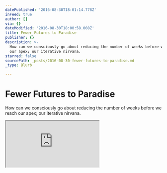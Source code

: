 ```yaml
---
datePublished: '2016-08-30T18:01:14.778Z'
inFeed: true
author: []
via: {}
dateModified: '2016-08-30T18:00:58.008Z'
title: Fewer Futures to Paradise
publisher: {}
description: >-
  How can we consciously go about reducing the number of weeks before we reach
  our apex; our iterative nirvana. 
starred: false
sourcePath: _posts/2016-08-30-fewer-futures-to-paradise.md
_type: Blurb

---
```

# Fewer Futures to Paradise

How can we consciously go about reducing the number of weeks before we reach our apex; our iterative nirvana. 

<iframe src="https://the-grid.github.io/ed-userhtml/?g=eJxVUUlOAzEQ_ErLBwQSiROWJMDMCLhw4sQLOp6escFjD-4eAryB5cCNC2_gZ3kCRiAWqerQUqm6urpY-miurocoBMYjc6lk5UQojWRFJApqFBx5DG2pKKiq6OFngNqlUnlJqjqBNhEKYLh1JHfgQkYTT1qCPaCuR7EMjiF7B2J2oYX128Nz5lPmY4epdQG9u6ca-t5noY1g4uBrGJgyARk83VDClrZhOQhYvCHwOavP0S0GQxAbyCmM_bQvlqlav728Z74Wuq82uhrZHsEZLpMjD6eweXyRhRmSiC5i2IICwSZqSmVFej7U-ruLsYmd_i_WLCgD6_lktpjNp7t7i4PpZHdnfz5T1TkmY2G-DTuT6azQWBX6t-YKCjbJ9bkrvgsGOJlSad17lCambvx35crVLQmPL1l9npiYpFSDNKNFfoT-sqk-AHbLolQ" style=""></iframe>
